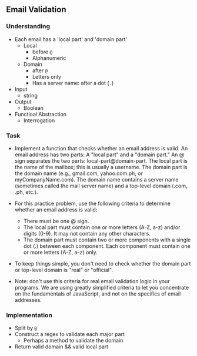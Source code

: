 ## Email Validation

### Understanding
- Each email has a 'local part' and 'domain part'
  + Local
    * before `@`
    * Alphanumeric
  + Domain
    * after `@`
    * Letters only
    * Has a server name: after a dot (`.`)
- Input
  + string
- Output
  + Boolean
- Functioal Abstraction
  + Interrogation

### Task
- Implement a function that checks whether an email address is valid. An email address has two parts: A "local part" and a "domain part." An @ sign separates the two parts: local-part@domain-part. The local part is the name of the mailbox; this is usually a username. The domain part is the domain name (e.g., gmail.com, yahoo.com.ph, or myCompanyName.com). The domain name contains a server name (sometimes called the mail server name) and a top-level domain (.com, .ph, etc.).

- For this practice problem, use the following criteria to determine whether an email address is valid:

  + There must be one @ sign.
  + The local part must contain one or more letters (A-Z, a-z) and/or digits (0-9). It may not contain any other characters.
  + The domain part must contain two or more components with a single dot (.) between each component. Each component must contain one or more letters (A-Z, a-z) only.
- To keep things simple, you don't need to check whether the domain part or top-level domain is "real" or "official".

- Note: don't use this criteria for real email validation logic in your programs. We are using greatly simplified criteria to let you concentrate on the fundamentals of JavaScript, and not on the specifics of email addresses.

### Implementation
- Split by `@`
- Construct a regex to validate each major part
  + Perhaps a method to validate the domain
- Return valid domain && valid local part